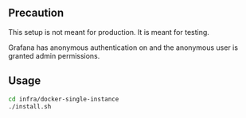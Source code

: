## Precaution
This setup is not meant for production. It is meant for testing.

Grafana has anonymous authentication on and the anonymous user is granted admin permissions.

## Usage

```bash
cd infra/docker-single-instance
./install.sh
```